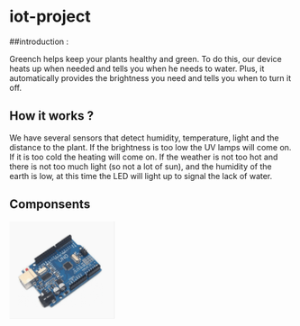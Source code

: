 # iot-project

##introduction :

Greench helps keep your plants healthy and green. To do this, our device heats up when needed and tells you when he needs to water. Plus, it automatically provides the brightness you need and tells you when to turn it off.

## How it works ?

We have several sensors that detect humidity, temperature, light and the distance to the plant. If the brightness is too low the UV lamps will come on. If it is too cold the heating will come on. If the weather is not too hot and there is not too much light (so not a lot of sun), and the humidity of the earth is low, at this time the LED will light up to signal the lack of water.

## Componsents

![Alt text](./images/arduino.PNG "Arduino")

